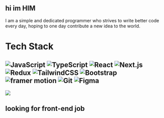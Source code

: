 <h2 align="left"> hi im HIM </h2>


<p>I am a simple and dedicated programmer who strives to write better code every day, hoping to one day contribute a new idea to the world. </p>



###

# Tech Stack
![JavaScript](https://img.shields.io/badge/javascript-%23323330.svg?style=for-the-badge&logo=javascript&logoColor=%23F7DF1E) 
![TypeScript](https://img.shields.io/badge/TypeScript-3178C6?style=for-the-badge&logo=typescript&logoColor=white)
![React](https://img.shields.io/badge/React-007ACC?style=for-the-badge&&logo=react&logoColor=white&logoSize=auto)
![Next.js](https://img.shields.io/badge/Next.js-000000?style=for-the-badge&&logo=next.js&logoColor=white)
![Redux](https://img.shields.io/badge/Redux-764ABC?style=for-the-badge&logo=redux&logoColor=white)
![TailwindCSS](https://img.shields.io/badge/TailwindCSS-0081CB?style=for-the-badge&logo=tailwind-css&logoColor=white) ![Bootstrap](https://img.shields.io/badge/Bootstrap-7952B3?style=for-the-badge&logo=bootstrap&logoColor=white) ![framer motion](https://img.shields.io/badge/framer_motion-000000?style=for-the-badge&logo=framer&logoColor=white)
![Git](https://img.shields.io/badge/Git-F05032?style=for-the-badge&logo=git&logoColor=white)
![Figma](https://img.shields.io/badge/Figma-D31F3C?style=for-the-badge&logo=figma&logoColor=white)
---
[![](https://visitcount.itsvg.in/api?id=xd&icon=0&color=0)](https://visitcount.itsvg.in)

<!-- Proudly created with GPRM ( https://gprm.itsvg.in ) -->
###


<h2 align="left"> looking for front-end job </h2>

###



###
